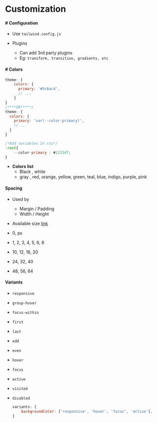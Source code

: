 # Customization

#### # Configuration

- Use `tailwind.config.js`
- Plugins

  - Can add 3rd party plugins
  - Eg: `transform, transition, gradients, etc`

#### # Colors

```js
theme: {
    colors: {
      primary: '#5c6ac4',
      // ...
    }
}
/****OR*****/
theme: {
  colors: {
    primary: 'var(--color-primary)',
    // ...
  }
}

/*Add variables In css*/
:root{
    --color-primary : #121547;
}
```

- **Colors list**
  - Black , white
  - gray , red, orange, yellow, green, teal, blue, indigo, purple, pink

#### Spacing

- Used by
  - Margin / Padding
  - Width / Height
- Available size [link](https://tailwindcss.com/docs/customizing-spacing#default-spacing-scale)

- 0, px
- 1, 2, 3, 4, 5, 6, 8
- 10, 12, 16, 20
- 24, 32, 40
- 48, 56, 64

#### Variants

- `responsive`
- `group-hover`
- `focus-within`
- `first`
- `last`
- `odd`
- `even`
- `hover`
- `focus`
- `active`
- `visited`
- `disabled`

  ```js
  variants: {
      backgroundColor: ['responsive', 'hover', 'focus', 'active'],
  }
  ```
